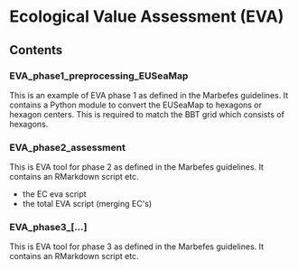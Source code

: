 # Ecological Value Assessment (EVA)

## Contents
### EVA_phase1_preprocessing_EUSeaMap
This is an example of EVA phase 1 as defined in the Marbefes guidelines. It contains a Python module to convert the EUSeaMap to hexagons or hexagon centers. This is required to match the BBT grid which consists of hexagons. 

### EVA_phase2_assessment
This is EVA tool for phase 2 as defined in the Marbefes guidelines. It contains an RMarkdown script etc.
- the EC eva script
- the total EVA script (merging EC's)


### EVA_phase3_[...]
This is EVA tool for phase 3 as defined in the Marbefes guidelines. It contains an RMarkdown script etc.